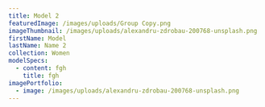 ```yaml
---
title: Model 2
featuredImage: /images/uploads/Group Copy.png
imageThumbnail: /images/uploads/alexandru-zdrobau-200768-unsplash.png
firstName: Model
lastName: Name 2
collection: Women
modelSpecs:
  - content: fgh
    title: fgh
imagePortfolio:
  - image: /images/uploads/alexandru-zdrobau-200768-unsplash.png
---
```


